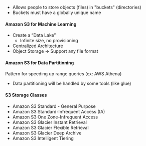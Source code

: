 - Allows people to store objects (files) in "buckets" (directories)
- Buckets must have a globally unique name


#### Amazon S3 for Machine Learning
- Create a “Data Lake”
	- Infinite size, no provisioning
- Centralized Architecture
- Object Storage -> Support any file format

#### Amazon S3 for Data Partitioning
Pattern for speeding up range queries (ex: AWS Athena)

- Data partitioning will be handled by some tools (like glue)

#### S3 Storage Classes
- Amazon S3 Standard - General Purpose 
- Amazon S3 Standard-Infrequent Access (IA) 
- Amazon S3 One Zone-Infrequent Access 
- Amazon S3 Glacier Instant Retrieval 
- Amazon S3 Glacier Flexible Retrieval 
- Amazon S3 Glacier Deep Archive 
- Amazon S3 Intelligent Tiering